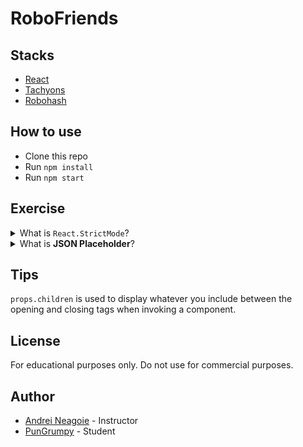 # RoboFriends

## Stacks

-   [React](https://reactjs.org/)
-   [Tachyons](https://tachyons.io/)
-   [Robohash](https://robohash.org/)

## How to use

-   Clone this repo
-   Run `npm install`
-   Run `npm start`

## Exercise

<details> <summary>What is <code>React.StrictMode</code>?</summary> <p><b>The React.StrictMode</b> is a tool for highlighting potential problems in an application. Like Fragment, StrictMode does not render any visible UI. It activates additional checks and warnings for its descendants. StrictMode currently helps with: <ul> <li>Identifying components with unsafe lifecycles</li> <li>Warning about legacy string ref API usage</li> <li>Warning about deprecated findDOMNode usage</li> <li>Detecting unexpected side effects</li> <li>Detecting legacy context API</li> </ul></p> </details>

<details><summary>What is <b>JSON Placeholder</b>?</summary><p><b>JSON Placeholder</b> is a free online REST API that you can use whenever you need some fake data. It’s a great tool for prototyping and mocking APIs. You can use it to test your code, or to quickly wire up an API for a prototype.</p></details>

## Tips

`props.children` is used to display whatever you include between the opening and closing tags when invoking a component.

## License

For educational purposes only. Do not use for commercial purposes.

## Author

-   [Andrei Neagoie](https://github.com/aneagoie/robofriends) - Instructor
-   [PunGrumpy](https://github/pungrumpy) - Student
